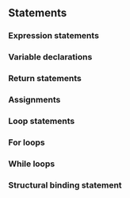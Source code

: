 ## Statements

### Expression statements

### Variable declarations

### Return statements

### Assignments

### Loop statements

### For loops

### While loops

### Structural binding statement




